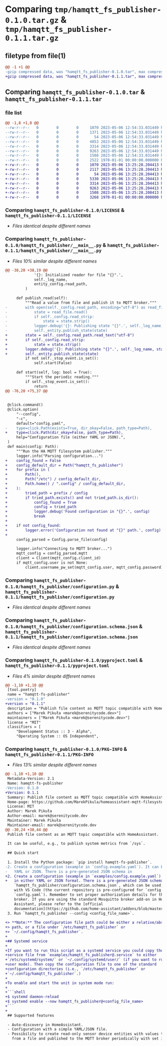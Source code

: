 # Comparing `tmp/hamqtt_fs_publisher-0.1.0.tar.gz` & `tmp/hamqtt_fs_publisher-0.1.1.tar.gz`

## filetype from file(1)

```diff
@@ -1 +1 @@
-gzip compressed data, was "hamqtt_fs_publisher-0.1.0.tar", max compression
+gzip compressed data, was "hamqtt_fs_publisher-0.1.1.tar", max compression
```

## Comparing `hamqtt_fs_publisher-0.1.0.tar` & `hamqtt_fs_publisher-0.1.1.tar`

### file list

```diff
@@ -1,8 +1,8 @@
--rw-r--r--   0        0        0     1070 2023-05-06 12:54:33.031449 hamqtt_fs_publisher-0.1.0/LICENSE
--rw-r--r--   0        0        0     1371 2023-05-06 12:54:33.031449 hamqtt_fs_publisher-0.1.0/README.md
--rw-r--r--   0        0        0       54 2023-05-06 12:54:33.031449 hamqtt_fs_publisher-0.1.0/hamqtt_fs_publisher/__init__.py
--rw-r--r--   0        0        0     4853 2023-05-06 12:54:33.031449 hamqtt_fs_publisher-0.1.0/hamqtt_fs_publisher/__main__.py
--rw-r--r--   0        0        0     3314 2023-05-06 12:54:33.031449 hamqtt_fs_publisher-0.1.0/hamqtt_fs_publisher/configuration.py
--rw-r--r--   0        0        0     9263 2023-05-06 12:54:33.031449 hamqtt_fs_publisher-0.1.0/hamqtt_fs_publisher/configuration.schema.json
--rw-r--r--   0        0        0     1508 2023-05-06 12:54:33.031449 hamqtt_fs_publisher-0.1.0/pyproject.toml
--rw-r--r--   0        0        0     2522 1970-01-01 00:00:00.000000 hamqtt_fs_publisher-0.1.0/PKG-INFO
+-rw-r--r--   0        0        0     1070 2023-05-06 13:25:28.204413 hamqtt_fs_publisher-0.1.1/LICENSE
+-rw-r--r--   0        0        0     2117 2023-05-06 13:25:28.204413 hamqtt_fs_publisher-0.1.1/README.md
+-rw-r--r--   0        0        0       54 2023-05-06 13:25:28.204413 hamqtt_fs_publisher-0.1.1/hamqtt_fs_publisher/__init__.py
+-rw-r--r--   0        0        0     5330 2023-05-06 13:25:28.204413 hamqtt_fs_publisher-0.1.1/hamqtt_fs_publisher/__main__.py
+-rw-r--r--   0        0        0     3314 2023-05-06 13:25:28.204413 hamqtt_fs_publisher-0.1.1/hamqtt_fs_publisher/configuration.py
+-rw-r--r--   0        0        0     9263 2023-05-06 13:25:28.204413 hamqtt_fs_publisher-0.1.1/hamqtt_fs_publisher/configuration.schema.json
+-rw-r--r--   0        0        0     1508 2023-05-06 13:25:28.208413 hamqtt_fs_publisher-0.1.1/pyproject.toml
+-rw-r--r--   0        0        0     3268 1970-01-01 00:00:00.000000 hamqtt_fs_publisher-0.1.1/PKG-INFO
```

### Comparing `hamqtt_fs_publisher-0.1.0/LICENSE` & `hamqtt_fs_publisher-0.1.1/LICENSE`

 * *Files identical despite different names*

### Comparing `hamqtt_fs_publisher-0.1.0/hamqtt_fs_publisher/__main__.py` & `hamqtt_fs_publisher-0.1.1/hamqtt_fs_publisher/__main__.py`

 * *Files 10% similar despite different names*

```diff
@@ -38,20 +38,19 @@
             '{}: Initialized reader for file "{}".',
             self._log_name,
             entity_config.read_path,
         )
 
     def publish_read(self):
         """Read a value from file and publish it to MQTT broker."""
-        with open(self._config.read_path, encoding="utf-8") as read_file:
-            state = read_file.read()
-            if self._config.read_strip:
-                state = state.strip()
-            logger.debug('{}: Publishing state "{}".', self._log_name, state)
-            self._entity.publish_state(state)
+        state = self._config.read_path.read_text("utf-8")
+        if self._config.read_strip:
+            state = state.strip()
+        logger.debug('{}: Publishing state "{}".', self._log_name, state)
+        self._entity.publish_state(state)
         if not self._stop_event.is_set():
             self.start(False)
 
     def start(self, log: bool = True):
         """Start the periodic reading."""
         if self._stop_event.is_set():
             return
@@ -76,20 +75,37 @@
 
 
 @click.command()
 @click.option(
     "--config",
     "-c",
     default="config.yaml",
-    type=click.Path(exists=True, dir_okay=False, path_type=Path),
+    type=click.Path(dir_okay=False, path_type=Path),
     help="Configuration file (either YAML or JSON).",
 )
 def main(config: Path):
     """Run the HA MQTT filesystem publisher."""
     logger.info("Parsing configuration...")
+    config_found = False
+    config_default_dir = Path("hamqtt_fs_publisher")
+    for prefix in (
+        Path(),
+        Path("/etc") / config_default_dir,
+        Path.home() / ".config" / config_default_dir,
+    ):
+        tried_path = prefix / config
+        if tried_path.exists() and not tried_path.is_dir():
+            config_found = True
+            config = tried_path
+            logger.debug('Found configuration in "{}".', config)
+            break
+
+    if not config_found:
+        logger.error('Configuration not found at "{}" path.', config)
+
     config_parsed = Config.parse_file(config)
 
     logger.info("Connecting to MQTT broker...")
     mqtt_config = config_parsed.mqtt
     client = Client(mqtt_config.client_id)
     if mqtt_config.user is not None:
         client.username_pw_set(mqtt_config.user, mqtt_config.password)
```

### Comparing `hamqtt_fs_publisher-0.1.0/hamqtt_fs_publisher/configuration.py` & `hamqtt_fs_publisher-0.1.1/hamqtt_fs_publisher/configuration.py`

 * *Files identical despite different names*

### Comparing `hamqtt_fs_publisher-0.1.0/hamqtt_fs_publisher/configuration.schema.json` & `hamqtt_fs_publisher-0.1.1/hamqtt_fs_publisher/configuration.schema.json`

 * *Files identical despite different names*

### Comparing `hamqtt_fs_publisher-0.1.0/pyproject.toml` & `hamqtt_fs_publisher-0.1.1/pyproject.toml`

 * *Files 4% similar despite different names*

```diff
@@ -1,10 +1,10 @@
 [tool.poetry]
 name = "hamqtt-fs-publisher"
-version = "0.1.0"
+version = "0.1.1"
 description = "Publish file content as MQTT topic compatible with HomeAssistant."
 authors = ["Marek Pikuła <marek@serenitycode.dev>"]
 maintainers = ["Marek Pikuła <marek@serenitycode.dev>"]
 license = "MIT"
 classifiers = [
     "Development Status :: 3 - Alpha",
     "Operating System :: OS Independent",
```

### Comparing `hamqtt_fs_publisher-0.1.0/PKG-INFO` & `hamqtt_fs_publisher-0.1.1/PKG-INFO`

 * *Files 13% similar despite different names*

```diff
@@ -1,10 +1,10 @@
 Metadata-Version: 2.1
 Name: hamqtt-fs-publisher
-Version: 0.1.0
+Version: 0.1.1
 Summary: Publish file content as MQTT topic compatible with HomeAssistant.
 Home-page: https://github.com/MarekPikula/homeassistant-mqtt-filesystem-publisher
 License: MIT
 Author: Marek Pikuła
 Author-email: marek@serenitycode.dev
 Maintainer: Marek Pikuła
 Maintainer-email: marek@serenitycode.dev
@@ -30,24 +30,44 @@
 Publish file content as an MQTT topic compatible with HomeAssistant.
 
 It can be useful, e.g., to publish system metrics from `/sys`.
 
 ## Quick start
 
 1. Install the Python package: `pip install hamqtt-fs-publisher`.
-2. Create a configuration (example in `config.example.yaml`). It can be either
-   YAML or JSON. There is a pre-generated JSON schema in
+2. Create a configuration (example in `examples/config.example.yaml`). It can be
+   in either YAML or JSON format. There is a pre-generated JSON schema in
    `hamqtt_fs_publisher/configuration.schema.json`, which can be used, e.g.,
    with VS Code (the current repository is pre-configured for `config.json` and
    `config.yaml`). Remember to set proper authorization details for the MQTT
    broker. If you are using the standard Mosquitto broker add-on in Home
    Assistant, please refer to the [official
    documentation](https://github.com/home-assistant/addons/blob/master/mosquitto/DOCS.md).
 3. Run `hamqtt_fs_publisher --config <config_file_name>`.
 
+> **Note:** The configuration file path could be either a relative/absolute
+> path, or a file under `/etc/hamqtt_fs_publisher` or
+> `~/.config/hamqtt_fs_publisher`.
+
+## Systemd service
+
+If you want to run this script as a systemd service you could copy the example
+service file from `examples/hamqtt_fs_publisher@.service` to either
+`/etc/systemd/system/` or `~/.config/systemd/user/` (if you want to run it in
+user mode). Then copy the configuration file to one of the standard
+configuration directories (i.e., `/etc/hamqtt_fs_publisher` or
+`~/.config/hamqtt_fs_publisher`.)
+
+To enable and start the unit in system mode run:
+
+```shell
+$ systemd daemon-reload
+$ systemd enable --now hamqtt_fs_publisher@<config_file_name>
+```
+
 ## Supported features
 
 - Auto-discovery in HomeAssistant.
 - Configuration with a simple YAML/JSON file.
 - Possibility to create read-only sensor device entities with values taken
   from a file and published to the MQTT broker periodically with set intervals.
```

